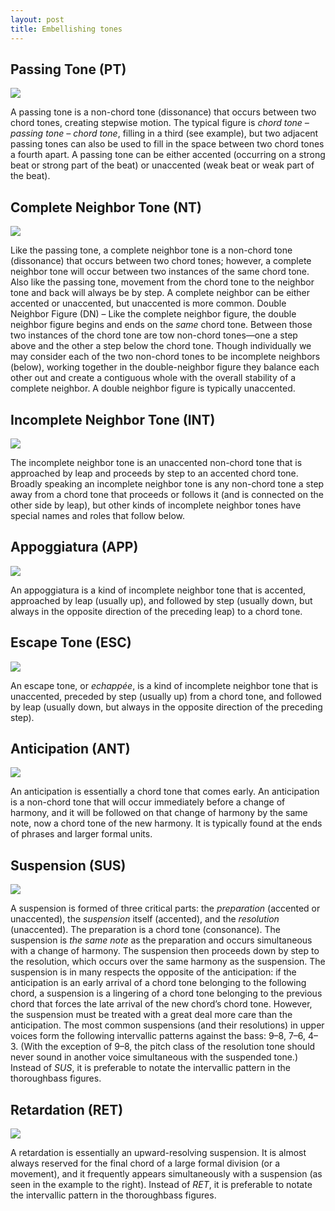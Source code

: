 ```yaml
---
layout: post
title: Embellishing tones
---
```


## Passing Tone (PT)

![][passing]

A passing tone is a non-chord tone (dissonance) that occurs between two chord tones, creating stepwise motion. The typical figure is *chord tone – passing tone – chord tone*, filling in a third (see example), but two adjacent passing tones can also be used to fill in the space between two chord tones a fourth apart. A passing tone can be either accented (occurring on a strong beat or strong part of the beat) or unaccented (weak beat or weak part of the beat).

## Complete Neighbor Tone (NT)

![][neighbor]

Like the passing tone, a complete neighbor tone is a non-chord tone (dissonance) that occurs between two chord tones; however, a complete neighbor tone will occur between two instances of the same chord tone. Also like the passing tone, movement from the chord tone to the neighbor tone and back will always be by step. A complete neighbor can be either accented or unaccented, but unaccented is more common. Double Neighbor Figure (DN) – Like the complete neighbor figure, the double neighbor figure begins and ends on the *same* chord tone. Between those two instances of the chord tone are tow non-chord tones—one a step above and the other a step below the chord tone. Though individually we may consider each of the two non-chord tones to be incomplete neighbors (below), working together in the double-neighbor figure they balance each other out and create a contiguous whole with the overall stability of a complete neighbor. A double neighbor figure is typically unaccented.

## Incomplete Neighbor Tone (INT)

![][INT]

The incomplete neighbor tone is an unaccented non-chord tone that is approached by leap and proceeds by step to an accented chord tone. Broadly speaking an incomplete neighbor tone is any non-chord tone a step away from a chord tone that proceeds or follows it (and is connected on the other side by leap), but other kinds of incomplete neighbor tones have special names and roles that follow below.

## Appoggiatura (APP)

![][appoggiatura]

An appoggiatura is a kind of incomplete neighbor tone that is accented, approached by leap (usually up), and followed by step (usually down, but always in the opposite direction of the preceding leap) to a chord tone.

## Escape Tone (ESC)

![][escape]

An escape tone, or *echappée*, is a kind of incomplete neighbor tone that is unaccented, preceded by step (usually up) from a chord tone, and followed by leap (usually down, but always in the opposite direction of the preceding step).

## Anticipation (ANT)

![][anticipation]

An anticipation is essentially a chord tone that comes early. An anticipation is a non-chord tone that will occur immediately before a change of harmony, and it will be followed on that change of harmony by the same note, now a chord tone of the new harmony. It is typically found at the ends of phrases and larger formal units.

## Suspension (SUS)

![][suspension]

A suspension is formed of three critical parts: the *preparation* (accented or unaccented), the *suspension* itself (accented), and the *resolution* (unaccented). The preparation is a chord tone (consonance). The suspension is *the same note* as the preparation and occurs simultaneous with a change of harmony. The suspension then proceeds down by step to the resolution, which occurs over the same harmony as the suspension. The suspension is in many respects the opposite of the anticipation: if the anticipation is an early arrival of a chord tone belonging to the following chord, a suspension is a lingering of a chord tone belonging to the previous chord that forces the late arrival of the new chord’s chord tone. However, the suspension must be treated with a great deal more care than the anticipation. The most common suspensions (and their resolutions) in upper voices form the following intervallic patterns against the bass: 9–8, 7–6, 4–3. (With the exception of 9–8, the pitch class of the resolution tone should never sound in another voice simultaneous with the suspended tone.) Instead of *SUS*, it is preferable to notate the intervallic pattern in the thoroughbass figures.

## Retardation (RET)

![][retardation]

A retardation is essentially an upward-resolving suspension. It is almost always reserved for the final chord of a large formal division (or a movement), and it frequently appears simultaneously with a suspension (as seen in the example to the right). Instead of *RET*, it is preferable to notate the intervallic pattern in the thoroughbass figures.

[passing]: Graphics/embellishingTones/passingTone.png 
[neighbor]: Graphics/embellishingTones/neighborTone.png
[INT]: Graphics/embellishingTones/INT.png
[appoggiatura]: Graphics/embellishingTones/appoggiatura.png
[escape]: Graphics/embellishingTones/escapeTone.png
[anticipation]: Graphics/embellishingTones/anticipation.png
[suspension]: Graphics/embellishingTones/suspension.png
[retardation]: Graphics/embellishingTones/retardation.png